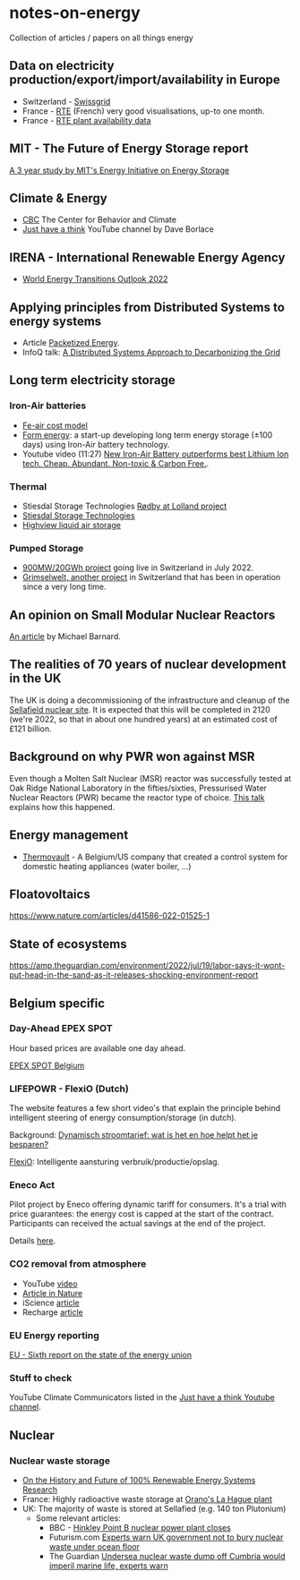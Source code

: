 # notes-on-energy
Collection of articles / papers on all things energy
## Data on electricity production/export/import/availability in Europe

- Switzerland - [Swissgrid](https://www.swissgrid.ch/en/home.html)
- France - [RTE](https://www.rte-france.com/eco2mix/la-production-delectricite-par-filiere) (French) very good visualisations, up-to one month.
- France - [RTE plant availability data](https://www.services-rte.com/fr/visualisez-les-donnees-publiees-par-rte/indisponibilites-des-moyens-de-production.html)

## MIT - The Future of Energy Storage report

[A 3 year study by MIT's Energy Initiative on Energy Storage](https://energy.mit.edu/research/future-of-energy-storage/)

## Climate & Energy

- [CBC](https://climate.bds.com) The Center for Behavior and Climate
- [Just have a think](https://www.youtube.com/c/JustHaveaThink/videos) YouTube channel by Dave Borlace

## IRENA - International Renewable Energy Agency

- [World Energy Transitions Outlook 2022](https://irena.org/publications/2022/mar/world-energy-transitions-outlook-2022)

## Applying principles from Distributed Systems to energy systems

- Article [Packetized Energy](https://www.canarymedia.com/articles/grid-edge/energyhub-buys-packetized-energy-to-get-millions-of-thermostats-and-evs-to-help-balance-the-grid).
- InfoQ talk: [A Distributed Systems Approach to Decarbonizing the Grid](https://www.infoq.com/presentations/distributed-system-decarbonize/?utm_campaign=infoq_content&utm_source=twitter&utm_medium=feed&utm_term=development)

## Long term electricity storage

### Iron-Air batteries

- [Fe-air cost model](https://github.com/BattModels/fe-air)
- [Form energy](https://formenergy.com): a start-up developing long term energy storage (±100 days) using Iron-Air battery technology.
- Youtube video (11:27) [New Iron-Air Battery outperforms best Lithium Ion tech. Cheap. Abundant. Non-toxic & Carbon Free.](https://youtu.be/UDjgSSO98VI).

### Thermal

- Stiesdal Storage Technologies [Rødby at Lolland project](https://stateofgreen.com/en/news/hot-rock-energy-storage-will-soon-be-a-reality-in-denmarks-electricity-grid/)
- [Stiesdal Storage Technologies](https://www.stiesdal.com/storage/)
- [Highview liquid air storage](https://bit.ly/3aE5TkY)

### Pumped Storage

- [900MW/20GWh project](https://www.euronews.com/green/2022/06/30/enormous-water-battery-in-switzerland-will-help-prevent-power-shortages) going live in Switzerland in July 2022.
- [Grimselwelt, another project](https://www.grimselwelt.ch/en/tours/) in Switzerland that has been in operation since a very long time.

## An opinion on Small Modular Nuclear Reactors

[An article](https://illuminem.com/energyvoices/c1f245f8-d201-498e-9e85-8592095ae2ac) by Michael Barnard.

## The realities of 70 years of nuclear development in the UK

The UK is doing a decommissioning of the infrastructure and cleanup of the [Sellafield nuclear site](https://en.m.wikipedia.org/wiki/Sellafield). It is expected that this will be completed in 2120 (we're 2022, so that in about one hundred years) at an estimated cost of £121 billion.

## Background on why PWR won against MSR

Even though a Molten Salt Nuclear (MSR) reactor was successfully tested at Oak Ridge National Laboratory in the fifties/sixties, Pressurised Water Nuclear Reactors (PWR) became the reactor type of choice. [This talk](https://youtu.be/bbyr7jZOllI) explains how this happened.

## Energy management

- [Thermovault](https://www.thermovault.com/vision/) - A Belgium/US company that created a control system for domestic heating appliances (water boiler, ...)

## Floatovoltaics

https://www.nature.com/articles/d41586-022-01525-1

## State of ecosystems

https://amp.theguardian.com/environment/2022/jul/19/labor-says-it-wont-put-head-in-the-sand-as-it-releases-shocking-environment-report

## Belgium specific

### Day-Ahead EPEX SPOT

Hour based prices are available one day ahead.

[EPEX SPOT Belgium](https://www.elia.be/en/grid-data/transmission/day-ahead-reference-price)

### LIFEPOWR - FlexiO (Dutch)

The website features a few short video's that explain the principle behind intelligent steering of energy consumption/storage (in dutch).

Background: [Dynamisch stroomtarief: wat is het en hoe helpt het je besparen?](https://www.lifepowr.io/post/dynamisch-stroomtarief-wat-is-het-en-hoe-helpt-het-je-besparen)

[FlexiO](https://www.lifepowr.io): Intelligente aansturing verbruik/productie/opslag.

### Eneco Act

Pilot project by Eneco offering dynamic tariff for consumers. It's a trial with price guarantees: the energy cost is capped at the start of the contract. Participants can received the actual savings at the end of the project.

Details [here](https://eneco.be/nl/eneco-act).

### CO2 removal from atmosphere

- YouTube [video](https://youtu.be/Vr4A7PKCHAw)
- [Article in Nature](https://www.nature.com/articles/s41586-020-2448-9)
- iScience [article](https://reader.elsevier.com/reader/sd/pii/S2589004222002607?token=F08D36CE05FD7DADC5AF7836761AC558ED33EB10E3D050090A27594F6B3062AF218EA0CF557DBB7668FE781C0C66E384&originRegion=eu-west-1&originCreation=20220718152919)
- Recharge [article](https://www.rechargenews.com/energy-transition/the-amount-of-energy-required-by-direct-air-carbon-capture-proves-it-is-an-exercise-in-futility/2-1-1067588)

### EU Energy reporting

[EU - Sixth report on the state of the energy union](https://energy.ec.europa.eu/topics/energy-strategy/energy-union/sixth-report-state-energy-union_en)

### Stuff to check

YouTube Climate Communicators listed in the [Just have a think Youtube channel](https://www.youtube.com/c/JustHaveaThink).

## Nuclear

### Nuclear waste storage

- [On the History and Future of 100% Renewable Energy Systems Research](https://ieeexplore.ieee.org/ielx7/6287639/9668973/09837910.pdf?tp=&arnumber=9837910&isnumber=9668973&ref=aHR0cHM6Ly9pZWVleHBsb3JlLmllZWUub3JnL2RvY3VtZW50Lzk4Mzc5MTAvYXV0aG9ycw==)
- France: Highly radioactive waste storage at [Orano's La Hague plant](https://www.edf.fr/en/the-edf-group/producing-a-climate-friendly-energy/nuclear-energy/edf-unique-expertise-in-nuclear-power-creation/management-of-radioactive-waste)
- UK: The majority of waste is stored at Sellafied (e.g. 140 ton Plutonium)
  - Some relevant articles:
    - BBC - [Hinkley Point B nuclear power plant closes](https://www.bbc.com/news/uk-england-somerset-62339183)
    - Futurism.com [Experts warn UK government not to bury nuclear waste under ocean floor](https://futurism.com/the-byte/uk-bury-nuclear-waste-under-ocean-floor)
    - The Guardian [Undersea nuclear waste dump off Cumbria would imperil marine life, experts warn](https://www.theguardian.com/environment/2022/jul/29/undersea-nuclear-waste-dump-off-cumbria-risks-harm-to-marine-life-experts-warn)
